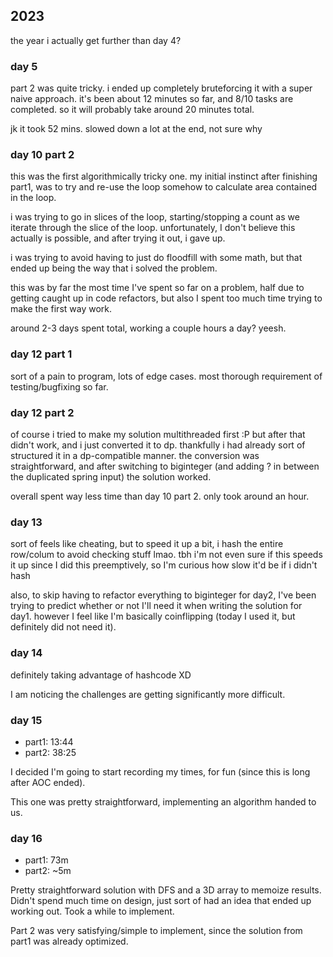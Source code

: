 ## 2023

the year i actually get further than day 4?

### day 5

part 2 was quite tricky. i ended up completely bruteforcing it with a super naive approach.
it's been about 12 minutes so far, and 8/10 tasks are completed. so it will probably take around
20 minutes total.

jk it took 52 mins. slowed down a lot at the end, not sure why

### day 10 part 2

this was the first algorithmically tricky one. my initial instinct after finishing part1, was to
try and re-use the loop somehow to calculate area contained in the loop.

i was trying to go in slices of the loop, starting/stopping a count as we iterate through the
slice of the loop. unfortunately, I don't believe this actually is possible, and after trying
it out, i gave up.

i was trying to avoid having to just do floodfill with some math, but that ended up being the way
that i solved the problem.

this was by far the most time I've spent so far on a problem, half due to getting caught up in
code refactors, but also I spent too much time trying to make the first way work.

around 2-3 days spent total, working a couple hours a day? yeesh.

### day 12 part 1

sort of a pain to program, lots of edge cases.
most thorough requirement of testing/bugfixing so far.

### day 12 part 2

of course i tried to make my solution multithreaded first :P but after that didn't work, and
i just converted it to dp. thankfully i had already sort of structured it in a dp-compatible
manner. the conversion was straightforward, and after switching to biginteger (and adding ?
in between the duplicated spring input) the solution worked.

overall spent way less time than day 10 part 2. only took around an hour.

### day 13

sort of feels like cheating, but to speed it up a bit, i hash the entire row/colum to avoid checking stuff lmao.
tbh i'm not even sure if this speeds it up since I did this preemptively, so I'm curious how slow it'd be if i didn't hash

also, to skip having to refactor everything to biginteger for day2, I've been trying to predict whether or not I'll need it when
writing the solution for day1. however I feel like I'm basically coinflipping (today I used it, but definitely did not need it).

### day 14

definitely taking advantage of hashcode XD

I am noticing the challenges are getting significantly more difficult.

### day 15

- part1: 13:44
- part2: 38:25

I decided I'm going to start recording my times, for fun (since this is long after AOC ended).

This one was pretty straightforward, implementing an algorithm handed to us.

### day 16

- part1: 73m
- part2: ~5m

Pretty straightforward solution with DFS and a 3D array to memoize results. Didn't spend much time on design,
just sort of had an idea that ended up working out. Took a while to implement.

Part 2 was very satisfying/simple to implement, since the solution from part1 was already optimized.
